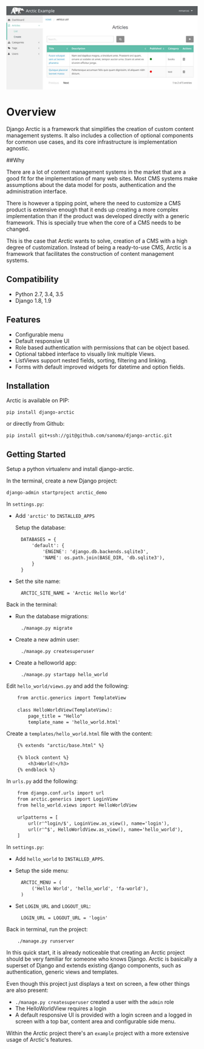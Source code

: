![arctic screenshot](img/arctic_screenshot.jpg)

# Overview

Django Arctic is a framework that simplifies the creation of custom content management systems.
It also includes a collection of optional components for common use cases, and
its core infrastructure is implementation agnostic.


##Why

There are a lot of content management systems in the market that are a good fit for the implementation of many web sites. Most CMS systems make assumptions about the data model for posts, authentication and the administration interface.

There is however a tipping point, where the need to customize a CMS product
is extensive enough that it ends up creating a more complex implementation than
if the product was developed directly with a generic framework. This is
specially true when the core of a CMS needs to be changed.

This is the case that Arctic wants to solve, creation of a CMS with a high degree of customization. Instead of being a ready-to-use CMS, Arctic is a framework that facilitates the construction of content management systems.


## Compatibility

* Python 2.7, 3.4, 3.5
* Django 1.8, 1.9


## Features

* Configurable menu
* Default responsive UI
* Role based authentication with permissions that can be object based.
* Optional tabbed interface to visually link multiple Views.
* ListViews support nested fields, sorting, filtering and linking.
* Forms with default improved widgets for datetime and option fields.


## Installation

Arctic is available on PIP:

    pip install django-arctic

or directly from Github:

    pip install git+ssh://git@github.com/sanoma/django-arctic.git


## Getting Started

Setup a python virtualenv and install django-arctic.

In the terminal, create a new Django project:

    django-admin startproject arctic_demo

In `settings.py`:

* Add `'arctic'` to `INSTALLED_APPS`

    Setup the database:

        DATABASES = {
            'default': {
                'ENGINE': 'django.db.backends.sqlite3',
                'NAME': os.path.join(BASE_DIR, 'db.sqlite3'),
            }
        }

* Set the site name:

        ARCTIC_SITE_NAME = 'Arctic Hello World'


Back in the terminal:

* Run the database migrations:

        ./manage.py migrate

* Create a new admin user:

        ./manage.py createsuperuser

* Create a helloworld app:

        ./manage.py startapp hello_world


Edit `hello_world/views.py` and add the following:

        from arctic.generics import TemplateView

        class HelloWorldView(TemplateView):
            page_title = "Hello"
            template_name = 'hello_world.html'

Create a `templates/hello_world.html` file with the content:

        {% extends "arctic/base.html" %}

        {% block content %}
            <h3>World!</h3>
        {% endblock %}

In `urls.py` add the following:
        
        from django.conf.urls import url
        from arctic.generics import LoginView
        from hello_world.views import HelloWorldView

        urlpatterns = [
            url(r'^login/$', LoginView.as_view(), name='login'),
            url(r'^$', HelloWorldView.as_view(), name='hello_world'),
        ]

In `settings.py`:

* Add `hello_world` to `INSTALLED_APPS`.

* Setup the side menu:

        ARCTIC_MENU = (
            ('Hello World', 'hello_world', 'fa-world'),
        )

* Set `LOGIN_URL` and `LOGOUT_URL`:

        LOGIN_URL = LOGOUT_URL = 'login'

Back in terminal, run the project:

        ./manage.py runserver

In this quick start, it is already noticeable that creating an Arctic project
should be very familiar for someone who knows Django. Arctic is basically a 
superset of Django and extends existing django components, such as 
authentication, generic views and templates.

Even though this project just displays a text on screen, a few other things are
also present:

* `./manage.py createsuperuser` created a user with the `admin` role
* The HelloWorldView requires a login
* A default responsive UI is provided with a login screen and a logged in 
  screen with a top bar, content area and configurable side menu.

Within the Arctic project there's an `example` project with a more extensive 
usage of Arctic's features.
